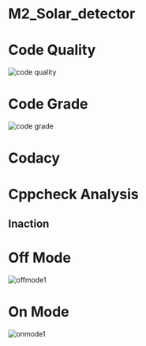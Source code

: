 # M2_Solar_detector
# Code Quality
![code quality](https://api.codiga.io/project/32944/score/svg)
# Code Grade
![code grade](https://api.codiga.io/project/32944/status/svg)
# Codacy
# Cppcheck Analysis
## Inaction
# Off Mode
![offmode1](https://user-images.githubusercontent.com/63336586/164479119-0732f1b9-1c87-4f9c-b7ea-9177c5bc629e.png)

# On Mode
![onmode1](https://user-images.githubusercontent.com/63336586/164479187-9bbab57d-3a29-4171-9033-44d4c9f4d55b.png)

 
